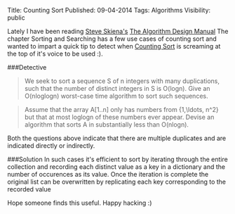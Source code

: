 Title: Counting Sort
Published: 09-04-2014
Tags: Algorithms
Visibility: public

Lately I have been reading [Steve
Skiena's](http://en.wikipedia.org/wiki/Steven_Skiena)
[The Algorithm Design
Manual](http://www.amazon.com/Algorithm-Design-Manual-Steven-Skiena/dp/1848000693)
The chapter Sorting and Searching has a few use cases of counting
sort and wanted to impart a quick tip to detect when [Counting
Sort](http://en.wikipedia.org/wiki/Counting_sort) is screaming at the top of
it's voice to be used :).

###Detective

> We seek to sort a sequence S of n integers with many duplications, such that the number of distinct integers in S is O(logn). Give an O(nloglogn) worst-case time algorithm to sort such sequences.

> Assume that the array A[1..n] only has numbers from \{1,\ldots, n^2\} but that at most loglogn of these numbers ever appear. Devise an algorithm that sorts A in substantially less than O(nlogn).

Both the questions above indicate that there are multiple duplicates and are
indicated directly or indirectly.

###Solution
In such cases it's efficient to sort by iterating through the entire collection
and recording each distinct value as a key in a dictionary and the number of
occurences as its value. Once the iteration is complete the original list can be
overwritten by replicating each key corresponding to the recorded value

Hope someone finds this useful. Happy hacking :)
